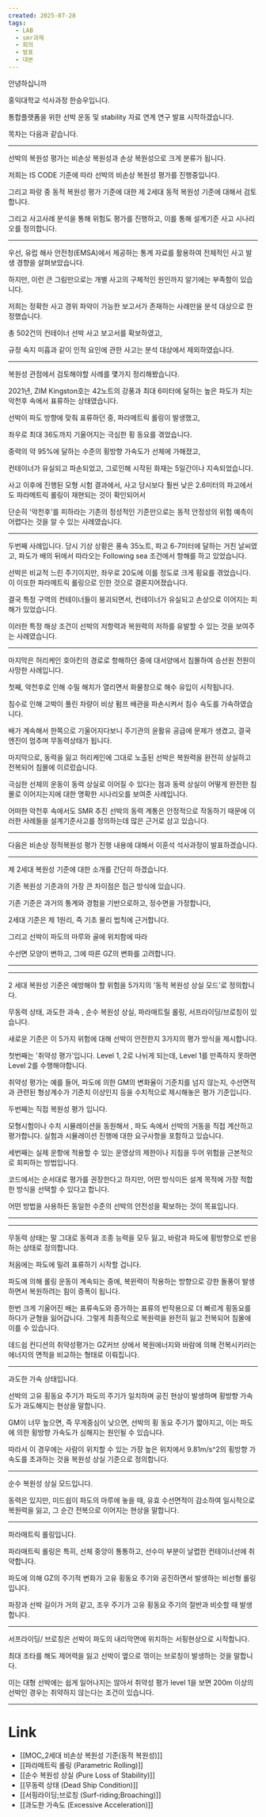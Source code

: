 ```yaml
---
created: 2025-07-28
tags:
  - LAB
  - smr과제
  - 회의
  - 발표
  - 대본
---
```

안녕하십니까 

홍익대학교 석사과정 한승우입니다.

통합플랫폼을 위한 선박 운동 및 stability 자료 연계 연구 발표 시작하겠습니다.

목차는 다음과 같습니다.

-----

선박의 복원성 평가는 비손상 복원성과 손상 복원성으로 크게 분류가 됩니다. 

저희는  IS CODE 기준에 따라 선박의 비손상 복원성 평가를 진행중입니다.

그리고 파랑 중 동적 복원성 평가 기준에 대한  제 2세대 동적 복원성 기준에 대해서 검토합니다.

그리고 사고사례 분석을 통해 위험도 평가를 진행하고, 이를 통해 설계기준 사고 시나리오를 정의합니다.

-----



우선, 유럽 해사 안전청(EMSA)에서 제공하는 통계 자료를 활용하여 전체적인 사고 발생 경향을 살펴보았습니다.

하지만, 이런 큰 그림만으로는 개별 사고의 구체적인 원인까지 알기에는 부족함이 있습니다. 

저희는 정확한 사고 경위 파악이 가능한 보고서가 존재하는 사례만을 분석 대상으로 한정했습니다.

총 502건의 컨테이너 선박 사고 보고서를 확보하였고, 

규정 숙지 미흡과 같이 인적 요인에 관한 사고는 분석 대상에서 제외하였습니다.

---

복원성 관점에서 검토해야할 사례를 몇가지 정리해봤습니다.

2021년, ZIM Kingston호는 42노트의 강풍과 최대 6미터에 달하는 높은 파도가 치는 
악천후 속에서 표류하는 상태였습니다.

선박이 파도 방향에 맞춰 표류하던 중, 파라메트릭 롤링이 발생했고, 

좌우로 최대 36도까지 기울어지는 극심한 횡 동요를 겪었습니다.

중력의 약 95%에 달하는 수준의 횡방향 가속도가 선체에 가해졌고,

컨테이너가 유실되고 파손되었고, 그로인해 시작된 화재는 5일간이나 지속되었습니다.

사고 이후에 진행된 모형 시험 결과에서, 
사고 당시보다 훨씬 낮은 2.6미터의 파고에서도 
파라메트릭 롤링이 재현되는 것이 확인되어서

단순히 '악천후'를 피하라는 기존의 정성적인 기준만으로는 
동적 안정성의 위험 예측이 어렵다는 것을 알 수 있는 사례였습니다.

---



두번째 사례입니다.
당시 기상 상황은 풍속 35노트, 파고 6-7미터에 달하는 거친 날씨였고,
파도가 배의 뒤에서 따라오는 Following sea 조건에서 항해를 하고 있었습니다.

선박은 비교적 느린 주기이지만, 좌우로 20도에 이를 정도로 크게 횡요를 겪었습니다.
이 이또한 파라메트릭 롤링으로 인한 것으로 결론지어졌습니다.

결국 특정 구역의 컨테이너들이 붕괴되면서, 컨테이너가 유실되고 손상으로 이어지는 피해가 있었습니다.

이러한 특정 해상 조건이 선박의 저항력과 복원력의 저하를 유발할 수 있는 것을 보여주는 사례였습니다.

---


마지막은 허리케인 호아킨의 경로로 항해하던 중에 대서양에서 침몰하여  승선원 전원이 사망한 사례입니다.


첫째, 악천후로 인해 수밀 해치가 열리면서 화물창으로 해수 유입이 시작됩니다.

침수로 인해 고박이 풀린 차량이 비상 펌프 배관을 파손시켜서 침수 속도를 가속하였습니다.

배가 계속해서 한쪽으로 기울어지다보니 주기관의 윤활유 공급에 문제가 생겼고, 
결국 엔진이 멈추며  무동력상태가 됩니다.

마지막으로, 동력을 잃고 허리케인에 그대로 노출된 선박은 복원력을 완전히 상실하고 전복되어 침몰에 이르렀습니다.

극심한 선체의 운동이 동력 상실로 이어질 수 있다는 점과 
동력 상실이 어떻게 완전한 침몰로 이어지는지에 대한 명확한 시나리오를 보여준 사례입니다.

어떠한 악천후 속에서도 SMR 추진 선박의 동력 계통은 안정적으로 작동하기 때문에 이러한 사례들을 설계기준사고를 정의하는데 많은 근거로 삼고 있습니다.


---

다음은 비손상 정적복원성 평가 진행 내용에 대해서 이훈석 석사과정이 발표하겠습니다.

---






제 2세대 복원성 기준에 대한 소개를 간단히 하겠습니다.

기존 복원성 기준과의 가장 큰 차이점은 접근 방식에 있습니다.

기존 기준은 과거의 통계와 경험을 기반으로하고, 정수면을 가정합니다, 

2세대 기준은 제 1원리, 즉 기초 물리 법칙에 근거합니다.

그리고 선박이 파도의 마루와 골에 위치함에 따라 

수선면 모양이 변하고, 그에 따른 GZ의 변화를 고려합니다.

---
---


2 세대 복원성 기준은 예방해야 할 위험을 5가지의 '동적 복원성 상실 모드'로  정의합니다.

무동력 상태, 과도한 과속 , 순수 복원성 상실, 파라매트릴 롤링, 서프라이딩/브로칭이 있습니다.



새로운 기준은 이 5가지 위험에 대해 선박이 안전한지  3가지의 평가 방식을 제시합니다.


첫번째는 '취약성 평가'입니다.
Level 1, 2로 나뉘게 되는데, Level 1를 만족하지 못하면 Level 2를 수행해야합니다.

취약성 평가는 예를 들어, 파도에 의한 GM의 변화율이 기준치를 넘지 않는지, 수선면적과 관련된 형상계수가 기준치 이상인지 등을 수치적으로 제시해놓은 평가 기준입니다.


두번째는 직접 복원성 평가 입니다.

모형시험이나 수치 시뮬레이션을 동원해서 , 파도 속에서 선박의 거동을 직접 계산하고 평가합니다. 실험과 시뮬레이션 진행에 대한 요구사항을 포함하고 있습니다.

세번째는 실제 운항에 적용할 수 있는 운영상의 제한이나 지침을 두어 위험을 근본적으로 회피하는 방법입니다.

코드에서는 순서대로 평가를 권장한다고 하지만, 
어떤 방식이든 설계 목적에 가장 적합한 방식을 선택할 수 있다고 합니다.

어떤 방법을 사용하든 동일한 수준의 선박의 안전성을 확보하는 것이 목표입니다.


---
-------------------------------

무동력 상태는 말 그대로 동력과 조종 능력을 모두 잃고, 바람과 파도에 횡방향으로 반응 하는 상태로 정의합니다.

처음에는 파도에 밀려 표류하기 시작할 겁니다.

파도에 의해 롤링 운동이 계속되는 중에, 복윈력이 작용하는 방향으로 강한 돌풍이 발생하면서 복원하려는 힘이 증폭이 됩니다.

한번 크게 기울어진 배는 표류속도와 증가하는 표류의 반작용으로 더 빠르게 횡동요를 하다가 균형을 잃어갑니다. 
그렇게 최종적으로 복원력을 완전히 잃고 전복되어 침몰에 이를 수 있습니다.

데드쉽 컨디션의 취약성평가는 GZ커브 상에서 복원에너지와 바람에 의해 전복시키러는 에너지의 면적을 비교하는 형태로 이뤄집니다.


-------------------------------

과도한 가속 상태입니다.

선박의 고유 횡동요 주기가 파도의 주기가 일치하며 공진 현상이 발생하며 횡방향 가속도가 과도해지는 현상을 말합니다.

GM이 너무 높으면, 즉 무게중심이 낮으면, 선박의 횡 동요 주기가 짧아지고, 이는 파도에 의한 횡방향 가속도가 심해지는 원인될 수 있습니다.

따라서 이 경우에는 사람이 위치할 수 있는 가장 높은 위치에서 9.81m/s^2의 횡방향 가속도를 초과하는 것을 복원성 상실 기준으로 정의합니다.

------------------------------

순수 복원성 상실 모드입니다.


동력은 있지만, 미드쉽이 파도의 마루에 놓을 때, 유효 수선면적이 감소하여 일시적으로 복원력을 잃고, 그 순간 전복으로 이어지는 현상을 말합니다.


----------------------------

파라매트릭 롤링입니다.

파라매트릭 롤링은 특히, 선체 중앙이 통통하고, 선수미 부분이 날렵한 컨테이너선에 취약합니다.

파도에 의해 GZ의 주기적 변화가 고유 횡동요 주기와 공진하면서 발생하는 비선형 롤링입니다.

파장과 선박 길이가 거의 같고, 조우 주기가 고유 횡동요 주기의 절반과 비슷할 때 발생합니다. 




-------------------------

서프라이딩/ 브로칭은 선박이 파도의 내리막면에 위치하는 서핑현상으로 시작합니다.

최대 조타를 해도 제어력을 잃고 선박이 옆으로 꺾이는 브로칭이 발생하는 것을 말합니다.

이는 대형 선박에는 쉽게 일어나지는 않아서 
취약성 평가 level 1을 보면 200m 이상의 선박인 경우는 취약하지 않는다는 조건이 있습니다.

-------------

# Link
- [[MOC_2세대 비손상 복원성 기준(동적 복원성)]]
- [[파라메트릭 롤링 (Parametric Rolling)]]
- [[순수 복원성 상실 (Pure Loss of Stability)]]
- [[무동력 상태 (Dead Ship Condition)]]
- [[서핑라이딩;브로칭 (Surf-riding;Broaching)]]
- [[과도한 가속도 (Excessive Acceleration)]]










